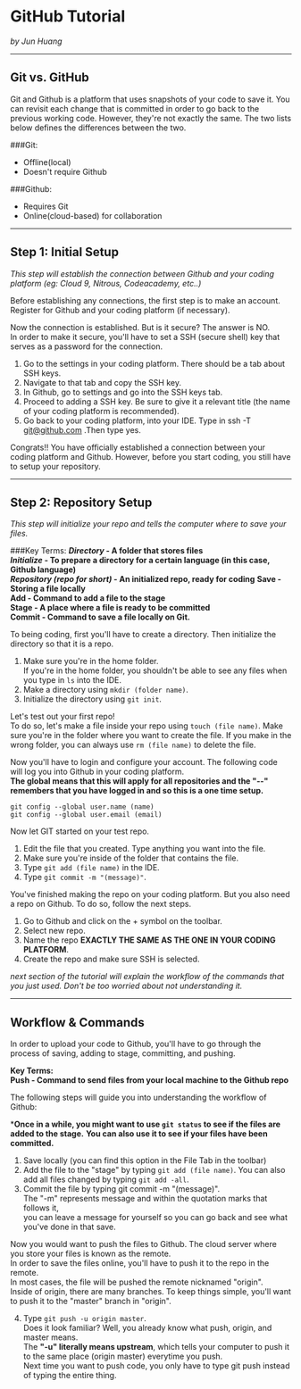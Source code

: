 # GitHub Tutorial

_by Jun Huang_

---
## Git vs. GitHub

Git and Github is a platform that uses snapshots of your code to save it. 
You can revisit each change that is committed in order to go back to the previous working code. 
However, they're not exactly the same. The two lists below defines the differences between the two.

###Git:  
* Offline(local)  
* Doesn't require Github  

###Github:  
* Requires Git  
* Online(cloud-based) for collaboration  

---
## Step 1: Initial Setup

_This step will establish the connection between Github and your coding platform (eg: Cloud 9, Nitrous, Codeacademy, etc..)_

Before establishing any connections, the first step is to make an account.  
Register for Github and your coding platform (if necessary).

Now the connection is established. But is it secure? The answer is NO.  
In order to make it secure, you'll have to set a SSH (secure shell) key that serves as a password for the connection.

1. Go to the settings in your coding platform. There should be a tab about SSH keys.  
2. Navigate to that tab and copy the SSH key.  
3. In Github, go to settings and go into the SSH keys tab.  
4. Proceed to adding a SSH key. Be sure to give it a relevant title (the name of your coding platform is recommended).  
5. Go back to your coding platform, into your IDE. Type in ssh -T git@github.com .Then type yes.

Congrats!! You have officially established a connection between your coding platform and Github. 
However, before you start coding, you still have to setup your repository.

---
## Step 2: Repository Setup

_This step will initialize your repo and tells the computer where to save your files._

###Key Terms:
**_Directory_ - A folder that stores files**  
**_Initialize_ - To prepare a directory for a certain language (in this case, Github language)**  
**_Repository (repo for short)_ - An initialized repo, ready for coding**
**Save - Storing a file locally**  
**Add - Command to add a file to the stage**  
**Stage - A place where a file is ready to be committed**  
**Commit - Command to save a file locally on Git.**

To being coding, first you'll have to create a directory. Then initialize the directory so that it is a repo.

1. Make sure you're in the home folder.  
If you're in the home folder, you shouldn't be able to see any files when you type in `ls` into the IDE.
2. Make a directory using `mkdir (folder name)`.
3. Initialize the directory using `git init`.

Let's test out your first repo!  
To do so, let's make a file inside your repo using `touch (file name)`.
Make sure you're in the folder where you want to create the file. 
If you make in the wrong folder, you can always use `rm (file name)` to delete the file.

Now you'll have to login and configure your account.
The following code will log you into Github in your coding platform.  
**The global means that this will apply for all repositories and the "--" remembers that you have logged in and so this is a one time setup.**

`git config --global user.name (name)`  
`git config --global user.email (email)`

Now let GIT started on your test repo.

1. Edit the file that you created. Type anything you want into the file.
2. Make sure you're inside of the folder that contains the file.  
3. Type `git add (file name)` in the IDE.
4. Type `git commit -m "(message)"`.

You've finished making the repo on your coding platform. 
But you also need a repo on Github. To do so, follow the next steps.

1. Go to Github and click on the + symbol on the toolbar.
2. Select new repo.
3. Name the repo **EXACTLY THE SAME AS THE ONE IN YOUR CODING PLATFORM**.
4. Create the repo and make sure SSH is selected.

_next section of the tutorial will explain the workflow of the commands that you just used._
_Don't be too worried about not understanding it._

---
## Workflow & Commands

In order to upload your code to Github, you'll have to go through the process of saving, adding to stage, committing, and pushing.

**Key Terms:**  
**Push - Command to send files from your local machine to the Github repo**


The following steps will guide you into understanding the workflow of Github:

***Once in a while, you might want to use `git status` to see if the files are added to the stage.** 
**You can also use it to see if your files have been committed.**

1. Save locally (you can find this option in the File Tab in the toolbar)  
2. Add the file to the "stage" by typing `git add (file name)`. You can also add all files changed by typing `git add -all`.  
3. Commit the file by typing git commit -m "(message)".  
The "-m" represents message and within the quotation marks that follows it,  
you can leave a message for yourself so you can go back and see what you've done in that save.  

Now you would want to push the files to Github.
The cloud server where you store your files is known as the remote.  
In order to save the files online, you'll have to push it to the repo in the remote.  
In most cases, the file will be pushed the remote nicknamed "origin".  
Inside of origin, there are many branches. To keep things simple, you'll want to push it to the "master" branch in "origin".  

4. Type `git push -u origin master`.  
Does it look familiar? Well, you already know what push, origin, and master means.  
The **"-u" literally means upstream**, which tells your computer to push it to the same place (origin master) everytime you push.  
Next time you want to push code, you only have to type git push instead of typing the entire thing.
